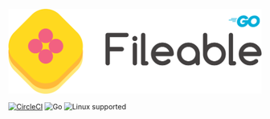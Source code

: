 ![FileKit](./docs/filekit_readme.png)

[![CircleCI](https://circleci.com/gh/shotastage/FileableGo.svg?style=svg)](https://circleci.com/gh/shotastage/FileableGo)
![Go](https://img.shields.io/badge/Go-1.11-blue.svg)
![Linux supported](https://img.shields.io/badge/Linux-supported-5D9CEC.svg?style=flat)
